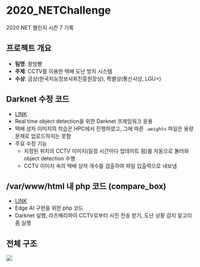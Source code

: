 # 2020_NETChallenge
2020 NET 챌린지 시즌 7 기록

## 프로젝트 개요
- __팀명__: 왕밤빵
- __주제__: CCTV를 이용한 택배 도난 방지 시스템
- __수상__: 금상(한국지능정보사회진흥원장상), 특별상(통신사상, LGU+)

## Darknet 수정 코드
- [LINK](https://github.com/seungri0826/wbb_Darknet)
- Real time object detection을 위한 Darknet 프레임워크 응용
- 택배 상자 이미지의 학습은 HPC에서 진행하였고, 그에 따른 `.weights` 파일은 용량 문제로 업로드하지는 못함
- 주요 수정 기능
  - 지정된 위치의 CCTV 이미지(일정 시간마다 업데이트 됨)를 자동으로 불러와 object detection 수행
  - CCTV 이미지 속의 택배 상자 개수를 검출하여 파일 입출력으로 내보냄

## /var/www/html 내 php 코드 (compare_box)
- [LINK](https://github.com/seungri0826/wbb_PHP)
- Edge AI 구현을 위한 php 코드
- Darknet 실행, 라즈베리파이 CCTV로부터 사진 전송 받기, 도난 상황 감지 알고리즘 실행

## 전체 구조
![](https://s3.us-west-2.amazonaws.com/secure.notion-static.com/01cb4a71-9e37-46df-b4d5-bf421b42da1a/Untitled.png?X-Amz-Algorithm=AWS4-HMAC-SHA256&X-Amz-Content-Sha256=UNSIGNED-PAYLOAD&X-Amz-Credential=AKIAT73L2G45EIPT3X45%2F20220317%2Fus-west-2%2Fs3%2Faws4_request&X-Amz-Date=20220317T054909Z&X-Amz-Expires=86400&X-Amz-Signature=294c0df65d361776c42432c94ea50526b3b8a0580f4d976be0a91d73925a9026&X-Amz-SignedHeaders=host&response-content-disposition=filename%20%3D%22Untitled.png%22&x-id=GetObject)
